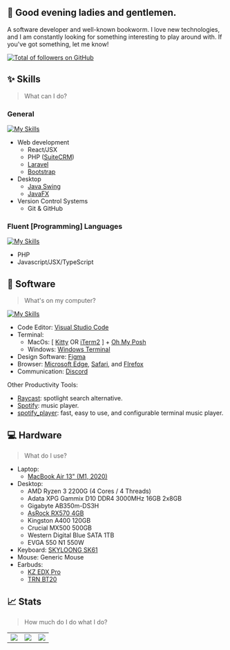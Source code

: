 ## 👋 Good evening ladies and gentlemen.

A software developer and well-known bookworm. I love new technologies, and I am constantly looking for something interesting to play around with. If you've got something, let me know!

[![Total of followers on GitHub](https://img.shields.io/github/followers/jueet?style=for-the-badge&labelColor=1e1e2e&color=b7bdf8)](https://github.com/jueet?tab=followers)

<!-- [![Deploy to GitHub Pages](IMG)](LINK) -->

## ✨ Skills

> What can I do?

### General

[![My Skills](https://skillicons.dev/icons?i=php,js,html,css,bootstrap,git,github)](https://skillicons.dev)

- Web development
  - React/JSX
  - PHP ([SuiteCRM](https://suitecrm.com))
  - [Laravel](https://laravel.com/)
  - [Bootstrap](https://getbootstrap.com/)
- Desktop
  - [Java Swing](https://docs.oracle.com/javase/tutorial/uiswing/start/index.html)
  - [JavaFX](https://docs.oracle.com/javase/8/javafx/get-started-tutorial/jfx-overview.htm#JFXST784)
- Version Control Systems
  - Git & GitHub

### Fluent [Programming] Languages

[![My Skills](https://skillicons.dev/icons?i=js,php)](https://skillicons.dev)

- PHP
- Javascript/JSX/TypeScript

## 👾 Software
> What's on my computer?

[![My Skills](https://skillicons.dev/icons?i=vscode,figma,discord)](https://skillicons.dev)

- Code Editor: [Visual Studio Code](https://code.visualstudio.com/)
- Terminal:
    - MacOs: [ [Kitty](https://sw.kovidgoyal.net/kitty/) OR [iTerm2](https://iterm2.com/) ] + [Oh My Posh](https://ohmyposh.dev/)
    - Windows: [Windows Terminal](https://github.com/microsoft/terminal?tab=readme-ov-file)
- Design Software: [Figma](https://figma.com)
- Browser: [Microsoft Edge](https://www.microsoft.com/en-us/edge), [Safari](https://www.apple.com/safari/), and [FIrefox](https://www.mozilla.org/)
- Communication: [Discord](https://discord.com/)

Other Productivity Tools:

- [Raycast](https://www.raycast.com/): spotlight search alternative.
- [Spotify](https://www.spotify.com/): music player.
- [spotify_player](https://github.com/aome510/spotify-player): fast, easy to use, and configurable terminal music player.

## 💻 Hardware

> What do I use?

 - Laptop:
    - [MacBook Air 13" (M1, 2020)](https://support.apple.com/en-us/111883)
 - Desktop:
    - AMD Ryzen 3 2200G (4 Cores / 4 Threads)
    - Adata XPG Gammix D10 DDR4 3000MHz 16GB 2x8GB
    - Gigabyte AB350m-DS3H
    - [AsRock RX570 4GB](https://pg.asrock.com/Graphics-Card/AMD/Phantom%20Gaming%20D%20Radeon%20RX570%204G/)
    - Kingston A400 120GB
    - Crucial MX500 500GB
    - Western Digital Blue SATA 1TB
    - EVGA 550 N1 550W
- Keyboard: [SKYLOONG SK61](https://epomaker.com/products/epomaker-sk61)
- Mouse: Generic Mouse
- Earbuds:
  - [KZ EDX Pro](https://kz-audio.com/kz-edx-pro.html)
  - [TRN BT20](https://trn-audio.com/trn-bt20.html)

## 📈 Stats
> How much do I do what I do?

<table>
  <tr>
    <td><img src="http://github-profile-summary-cards.vercel.app/api/cards/stats?username=jueet&theme=default"></td>
    <td><img src="https://github-readme-stats.vercel.app/api/top-langs?username=jueet&show_icons=true&locale=en&layout=compact"></td>
    <td><img src="https://github-readme-streak-stats.herokuapp.com/?user=jueet"></td>
  </tr>
</table>

